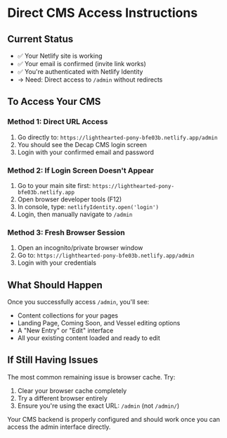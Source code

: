 # Direct CMS Access Instructions

## Current Status
- ✅ Your Netlify site is working
- ✅ Your email is confirmed (invite link works)
- ✅ You're authenticated with Netlify Identity
- → Need: Direct access to `/admin` without redirects

## To Access Your CMS

### Method 1: Direct URL Access
1. Go directly to: `https://lighthearted-pony-bfe03b.netlify.app/admin`
2. You should see the Decap CMS login screen
3. Login with your confirmed email and password

### Method 2: If Login Screen Doesn't Appear
1. Go to your main site first: `https://lighthearted-pony-bfe03b.netlify.app`
2. Open browser developer tools (F12)
3. In console, type: `netlifyIdentity.open('login')`
4. Login, then manually navigate to `/admin`

### Method 3: Fresh Browser Session
1. Open an incognito/private browser window
2. Go to: `https://lighthearted-pony-bfe03b.netlify.app/admin`
3. Login with your credentials

## What Should Happen
Once you successfully access `/admin`, you'll see:
- Content collections for your pages
- Landing Page, Coming Soon, and Vessel editing options
- A "New Entry" or "Edit" interface
- All your existing content loaded and ready to edit

## If Still Having Issues
The most common remaining issue is browser cache. Try:
1. Clear your browser cache completely
2. Try a different browser entirely
3. Ensure you're using the exact URL: `/admin` (not `/admin/`)

Your CMS backend is properly configured and should work once you can access the admin interface directly.